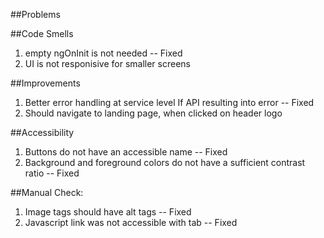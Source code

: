 ##Problems

##Code Smells
1. empty ngOnInit is not needed -- Fixed
2. UI is not responisive for smaller screens

##Improvements 
1. Better error handling at service level If API resulting into error -- Fixed
2. Should navigate to landing page, when clicked on header logo

##Accessibility 
1. Buttons do not have an accessible name -- Fixed
2. Background and foreground colors do not have a sufficient contrast ratio -- Fixed

##Manual Check:
1. Image tags should have alt tags -- Fixed
2. Javascript link was not accessible with tab -- Fixed